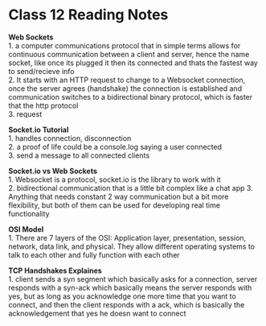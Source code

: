 # Class 12 Reading Notes

**Web Sockets**  
1\. a computer communications protocol that in simple terms allows for continuous communication between a client and server, hence the name socket, like once its plugged it then its connected and thats the fastest way to send/recieve info  
2\. It starts with an HTTP request to change to a Websocket connection, once the server agrees (handshake) the connection is established and communication switches to a bidirectional binary protocol, which is faster that the http protocol  
3\. request  

**Socket.io Tutorial**  
1\. handles connection, disconnection  
2\. a proof of life could be a console.log saying a user connected  
3\. send a message to all connected clients  

**Socket.io vs Web Sockets**  
1\. Websocket is a protocol, socket.io is the library to work with it  
2\. bidirectional communication that is a little bit complex like a chat app
3\. Anything that needs constant 2 way communication but a bit more flexibility, but both of them can be used for developing real time functionality  

**OSI Model**  
1\. There are 7 layers of the OSI: Application layer, presentation, session, network, data link, and physical. They allow different operating systems to talk to each other and fully function with each other  

**TCP Handshakes Explaines**  
1\. client sends a syn segment which basically asks for a connection, server responds with a syn-ack which basically means the server responds with yes, but as long as you acknowledge one more time that you want to connect, and then the client responds with a ack, which is basically the acknowledgement that yes he doesn want to connect  
